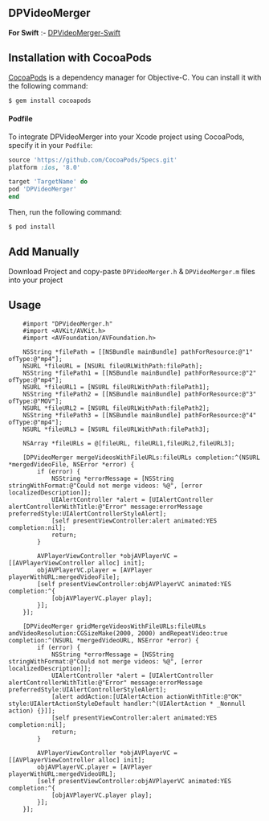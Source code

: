 ## DPVideoMerger

**For Swift** :- [DPVideoMerger-Swift](https://github.com/Datt1994/DPVideoMerger-Swift)


## Installation with CocoaPods

[CocoaPods](http://cocoapods.org) is a dependency manager for Objective-C. You can install it with the following command:

```bash
$ gem install cocoapods
```
#### Podfile

To integrate DPVideoMerger into your Xcode project using CocoaPods, specify it in your `Podfile`:

```ruby
source 'https://github.com/CocoaPods/Specs.git'
platform :ios, '8.0'

target 'TargetName' do
pod 'DPVideoMerger'
end
```

Then, run the following command:

```bash
$ pod install
```


## Add Manually 
  
  Download Project and copy-paste `DPVideoMerger.h` & `DPVideoMerger.m` files into your project 

## Usage 

```objc
    #import "DPVideoMerger.h"
    #import <AVKit/AVKit.h>
    #import <AVFoundation/AVFoundation.h>

    NSString *filePath = [[NSBundle mainBundle] pathForResource:@"1" ofType:@"mp4"];
    NSURL *fileURL = [NSURL fileURLWithPath:filePath];
    NSString *filePath1 = [[NSBundle mainBundle] pathForResource:@"2" ofType:@"mp4"];
    NSURL *fileURL1 = [NSURL fileURLWithPath:filePath1];
    NSString *filePath2 = [[NSBundle mainBundle] pathForResource:@"3" ofType:@"MOV"];
    NSURL *fileURL2 = [NSURL fileURLWithPath:filePath2];
    NSString *filePath3 = [[NSBundle mainBundle] pathForResource:@"4" ofType:@"mp4"];
    NSURL *fileURL3 = [NSURL fileURLWithPath:filePath3];
    
    NSArray *fileURLs = @[fileURL, fileURL1,fileURL2,fileURL3];
    
    [DPVideoMerger mergeVideosWithFileURLs:fileURLs completion:^(NSURL *mergedVideoFile, NSError *error) {
        if (error) {
            NSString *errorMessage = [NSString stringWithFormat:@"Could not merge videos: %@", [error localizedDescription]];
            UIAlertController *alert = [UIAlertController alertControllerWithTitle:@"Error" message:errorMessage preferredStyle:UIAlertControllerStyleAlert];
            [self presentViewController:alert animated:YES completion:nil];
            return;
        }
        
        AVPlayerViewController *objAVPlayerVC = [[AVPlayerViewController alloc] init];
        objAVPlayerVC.player = [AVPlayer playerWithURL:mergedVideoFile];
        [self presentViewController:objAVPlayerVC animated:YES completion:^{
            [objAVPlayerVC.player play];
        }];
    }];
    
    [DPVideoMerger gridMergeVideosWithFileURLs:fileURLs andVideoResolution:CGSizeMake(2000, 2000) andRepeatVideo:true completion:^(NSURL *mergedVideoURL, NSError *error) {
        if (error) {
            NSString *errorMessage = [NSString stringWithFormat:@"Could not merge videos: %@", [error localizedDescription]];
            UIAlertController *alert = [UIAlertController alertControllerWithTitle:@"Error" message:errorMessage preferredStyle:UIAlertControllerStyleAlert];
            [alert addAction:[UIAlertAction actionWithTitle:@"OK" style:UIAlertActionStyleDefault handler:^(UIAlertAction * _Nonnull action) {}]];
            [self presentViewController:alert animated:YES completion:nil];
            return;
        }
        
        AVPlayerViewController *objAVPlayerVC = [[AVPlayerViewController alloc] init];
        objAVPlayerVC.player = [AVPlayer playerWithURL:mergedVideoURL];
        [self presentViewController:objAVPlayerVC animated:YES completion:^{
            [objAVPlayerVC.player play];
        }];
    }];
```
